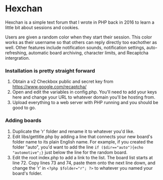# Hexchan

Hexchan is a simple text forum that I wrote in PHP back in 2016 to learn a little bit about sessions and cookies. 

Users are given a random color when they start their session. This color works as their username so that others can reply directly too eachother as well. Other features include notification sounds, notification settings, auto-refreshing, automatic board archiving, character limits, and Recaptcha intergration. 

### Installation is pretty straight forward

1. Obtain a v2 Checkbox public and secret key from https://www.google.com/recaptcha/
2. Open and edit the variables in config.php. You'll need to add your keys here and change your URL to whatever domain you'll be hosting from.
3. Upload everything to a web server with PHP running and you should be good to go. 


### Adding boards

1. Duplicate the 'r' folder and rename it to whatever you'd like. 
2. Edit libs/gettitle.php by adding a line that connects your new board's folder name to its plain English name. For example, if you created the folder "auto", you'd want to add the line `if ($dir=="auto"){echo "automotive";}` just below the line for the random board.
3. Edit the root index.php to add a link to the list. The board list starts at line 72. Copy lines 73 and 74, paste them onto the next line down, and change the 'r' in `<?php $folder="r"; ?>` to whatever you named your board's folder.

